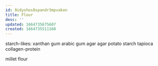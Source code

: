 ```yaml
---
id: 9idyshos8spandr3mpvakon
title: Flour
desc: ''
updated: 1664735675607
created: 1664735511160
---
```


starch-likes:
  xanthan gum
  arabic gum
  agar agar
  potato starch
  tapioca
  collagen-protein

millet flour
